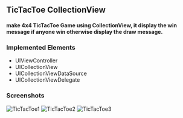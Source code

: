 ## TicTacToe CollectionView
#### make 4x4 TicTacToe Game using CollectionView, it display the win message if anyone win otherwise display the draw message. 
### Implemented Elements
* UIViewController
* UICollectionView
* UICollectionViewDataSource
* UICollectionViewDelegate

### Screenshots
![TicTacToe1](https://user-images.githubusercontent.com/59638518/123951670-ad576200-d9c2-11eb-8f39-1a20c6f4844c.png)
![TicTacToe2](https://user-images.githubusercontent.com/59638518/123951679-af212580-d9c2-11eb-96c0-516f7fb77c57.png)
![TicTacToe3](https://user-images.githubusercontent.com/59638518/123951687-b1837f80-d9c2-11eb-90c1-7dbcab686b2c.png)

